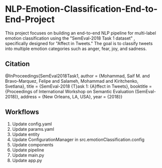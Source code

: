 # NLP-Emotion-Classification-End-to-End-Project

This project focuses on building an end-to-end NLP pipeline for multi-label emotion classification using the "SemEval-2018 Task 1 dataset" , specifically designed for "Affect in Tweets." The goal is to classify tweets into multiple emotion categories such as anger, fear, joy, and sadness.

## Citation

@InProceedings{SemEval2018Task1, author = {Mohammad, Saif M. and Bravo-Marquez, Felipe and Salameh, Mohammad and Kiritchenko, Svetlana}, title = {SemEval-2018 {T}ask 1: {A}ffect in Tweets}, booktitle = {Proceedings of International Workshop on Semantic Evaluation (SemEval-2018)}, address = {New Orleans, LA, USA}, year = {2018}}

## Workflows

1. Update config.yaml
2. Update params.yaml
3. Update entity
4. Update ConfigurationManager in src.emotionClassification.config
5. Update components
6. Update pipeline
7. Update main.py
8. Update app.py
